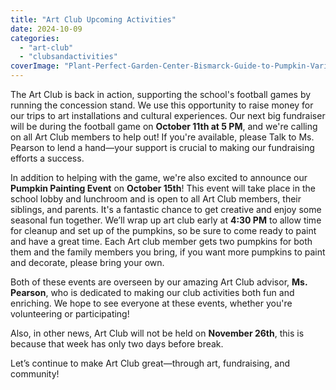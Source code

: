 ```yaml
---
title: "Art Club Upcoming Activities"
date: 2024-10-09
categories: 
  - "art-club"
  - "clubsandactivities"
coverImage: "Plant-Perfect-Garden-Center-Bismarck-Guide-to-Pumpkin-Varieties-jack-be-little-pumpkin.jpg.jpg"
---
```


The Art Club is back in action, supporting the school's football games by running the concession stand. We use this opportunity to raise money for our trips to art installations and cultural experiences. Our next big fundraiser will be during the football game on **October 11th at 5 PM**, and we're calling on all Art Club members to help out! If you're available, please Talk to Ms. Pearson to lend a hand—your support is crucial to making our fundraising efforts a success.

In addition to helping with the game, we're also excited to announce our **Pumpkin Painting Event** on **October 15th**! This event will take place in the school lobby and lunchroom and is open to all Art Club members, their siblings, and parents. It's a fantastic chance to get creative and enjoy some seasonal fun together. We’ll wrap up art club early at **4:30 PM** to allow time for cleanup and set up of the pumpkins, so be sure to come ready to paint and have a great time. Each Art club member gets two pumpkins for both them and the family members you bring, if you want more pumpkins to paint and decorate, please bring your own.

Both of these events are overseen by our amazing Art Club advisor, **Ms. Pearson**, who is dedicated to making our club activities both fun and enriching. We hope to see everyone at these events, whether you're volunteering or participating!

Also, in other news, Art Club will not be held on **November 26th**, this is because that week has only two days before break.

Let’s continue to make Art Club great—through art, fundraising, and community!
